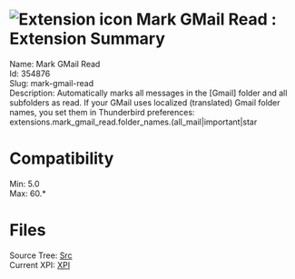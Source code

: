 # ![Extension icon](https://addons.thunderbird.net/static/img/addon-icons/default-64.png) Mark GMail Read : Extension Summary

Name: Mark GMail Read  
Id: 354876  
Slug: mark-gmail-read  
Description: Automatically marks all messages in the [Gmail] folder and all subfolders as read. If your GMail uses localized (translated) Gmail folder names, you set them in Thunderbird preferences: extensions.mark_gmail_read.folder_names.(all_mail|important|star
  

# Compatibility
Min: 5.0  
Max: 60.*  

# Files

Source Tree: [Src](C:/Dev/Thunderbird/ThunderKdB/xall/x60/354876-mark-gmail-read/src)  
Current XPI: [XPI](C:/Dev/Thunderbird/ThunderKdB/xall/x60/354876-mark-gmail-read/xpi)  



